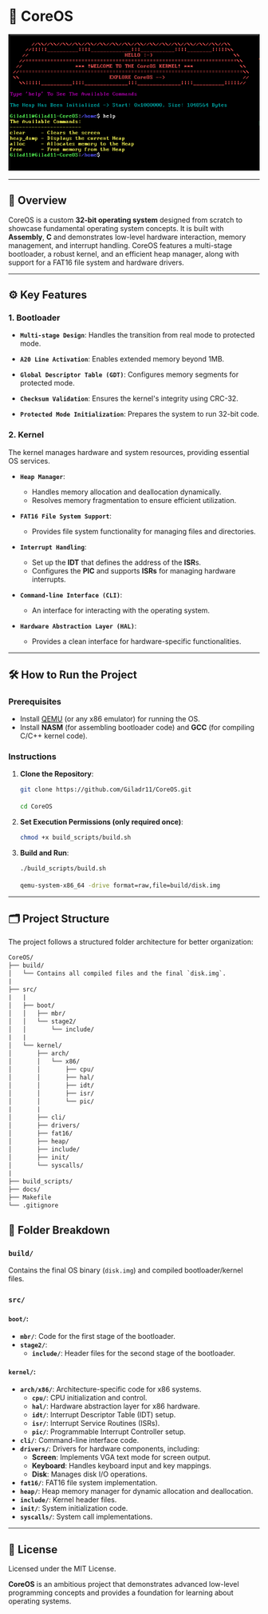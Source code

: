 # 🌳 **CoreOS**

![CoreOS Screen:](/docs/CoreOS_shell.png)

---

## 📖 **Overview**

CoreOS is a custom **32-bit operating system** designed from scratch to showcase fundamental operating system concepts. It is built with **Assembly**, **C** and demonstrates low-level hardware interaction, memory management, and interrupt handling. CoreOS features a multi-stage bootloader, a robust kernel, and an efficient heap manager, along with support for a FAT16 file system and hardware drivers.

---

## ⚙️ **Key Features**

### **1. Bootloader**
- **`Multi-stage Design`**: Handles the transition from real mode to protected mode.

- **`A20 Line Activation`**: Enables extended memory beyond 1MB.

- **`Global Descriptor Table (GDT)`**: Configures memory segments for protected mode.

- **`Checksum Validation`**: Ensures the kernel's integrity using CRC-32.

- **`Protected Mode Initialization`**: Prepares the system to run 32-bit code.

### **2. Kernel**
The kernel manages hardware and system resources, providing essential OS services.

- **`Heap Manager`**:
  - Handles memory allocation and deallocation dynamically.
  - Resolves memory fragmentation to ensure efficient utilization.

- **`FAT16 File System Support`**:
  - Provides file system functionality for managing files and directories.

- **`Interrupt Handling`**:
  - Set up the **IDT** that defines the address of the **ISR**s.
  - Configures the **PIC** and supports **ISRs** for managing hardware interrupts.

- **`Command-line Interface (CLI)`**:
  - An interface for interacting with the operating system.

- **`Hardware Abstraction Layer (HAL)`**:
  - Provides a clean interface for hardware-specific functionalities.

---

## 🛠️ **How to Run the Project**

### Prerequisites
- Install [QEMU](https://www.qemu.org/) (or any x86 emulator) for running the OS.
- Install **NASM** (for assembling bootloader code) and **GCC** (for compiling C/C++ kernel code).

### Instructions
1. **Clone the Repository**:
   ```bash
   git clone https://github.com/Giladr11/CoreOS.git

   cd CoreOS

2. **Set Execution Permissions (only required once)**:
    ```bash
    chmod +x build_scripts/build.sh

3.  **Build and Run**:
    ```bash
    ./build_scripts/build.sh

    qemu-system-x86_64 -drive format=raw,file=build/disk.img

---

## 🗂️ **Project Structure**
The project follows a structured folder architecture for better organization:

    CoreOS/
    ├── build/
    │   └── Contains all compiled files and the final `disk.img`.
    |
    ├── src/
    |   |
    │   ├── boot/
    │   │   ├── mbr/
    │   │   └── stage2/
    │   │       └── include/
    |   |
    │   └── kernel/
    │       ├── arch/
    │       │   └── x86/
    │       │       ├── cpu/
    │       │       ├── hal/
    │       │       ├── idt/
    │       │       ├── isr/
    │       │       └── pic/
    |       |
    │       ├── cli/
    │       ├── drivers/
    │       ├── fat16/
    │       ├── heap/
    │       ├── include/
    │       ├── init/
    │       └── syscalls/
    |
    ├── build_scripts/
    ├── docs/
    ├── Makefile
    └── .gitignore

## 📝 Folder Breakdown

### `build/`
Contains the final OS binary (`disk.img`) and compiled bootloader/kernel files.

### `src/`

#### `boot/`:
- **`mbr/`**: Code for the first stage of the bootloader.
- **`stage2/`**:
  - **`include/`**: Header files for the second stage of the bootloader.

#### `kernel/`:
- **`arch/x86/`**: Architecture-specific code for x86 systems.
  - **`cpu/`**: CPU initialization and control.
  - **`hal/`**: Hardware abstraction layer for x86 hardware.
  - **`idt/`**: Interrupt Descriptor Table (IDT) setup.
  - **`isr/`**: Interrupt Service Routines (ISRs).
  - **`pic/`**: Programmable Interrupt Controller setup.
- **`cli/`**: Command-line interface code.
- **`drivers/`**: Drivers for hardware components, including:
  - **Screen**: Implements VGA text mode for screen output.
  - **Keyboard**: Handles keyboard input and key mappings.
  - **Disk**: Manages disk I/O operations.
- **`fat16/`**: FAT16 file system implementation.
- **`heap/`**: Heap memory manager for dynamic allocation and deallocation.
- **`include/`**: Kernel header files.
- **`init/`**: System initialization code.
- **`syscalls/`**: System call implementations.

---

## 📝 License

Licensed under the MIT License.

**CoreOS** is an ambitious project that demonstrates advanced low-level programming concepts and provides a foundation for learning about operating systems.
